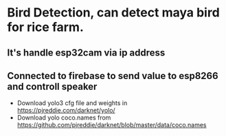 # Bird Detection, can detect maya bird for rice farm.

## It's handle esp32cam via ip address

## Connected to firebase to send value to esp8266 and controll speaker

- Download yolo3 cfg file and weights in https://pjreddie.com/darknet/yolo/
- Download yolo coco.names from https://github.com/pjreddie/darknet/blob/master/data/coco.names
